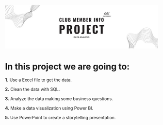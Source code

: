 ![Banner](Banner.jpg)

# In this project we are going to:

**1.** Use a Excel file to get the data.

**2.** Clean the data with SQL.

**3.** Analyze the data making some business questions.

**4.** Make a data visualization using Power BI.

**5.** Use PowerPoint to create a storytelling presentation.